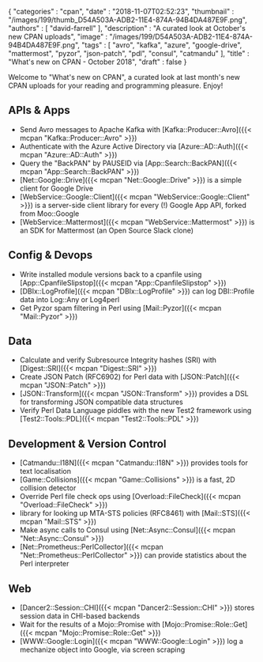 {
   "categories" : "cpan",
   "date" : "2018-11-07T02:52:23",
   "thumbnail" : "/images/199/thumb_D54A503A-ADB2-11E4-874A-94B4DA487E9F.png",
   "authors" : [
      "david-farrell"
   ],
   "description" : "A curated look at October's new CPAN uploads",
   "image" : "/images/199/D54A503A-ADB2-11E4-874A-94B4DA487E9F.png",
   "tags" : [
      "avro",
      "kafka",
      "azure",
      "google-drive",
      "mattermost",
      "pyzor",
      "json-patch",
      "pdl",
      "consul",
      "catmandu"
   ],
   "title" : "What's new on CPAN - October 2018",
   "draft" : false
}


Welcome to "What's new on CPAN", a curated look at last month's new CPAN uploads for your reading and programming pleasure. Enjoy!

APIs & Apps
-----------
* Send Avro messages to Apache Kafka with [Kafka::Producer::Avro]({{< mcpan "Kafka::Producer::Avro" >}})
* Authenticate with the Azure Active Directory via [Azure::AD::Auth]({{< mcpan "Azure::AD::Auth" >}})
* Query the "BackPAN" by PAUSEID via [App::Search::BackPAN]({{< mcpan "App::Search::BackPAN" >}})
* [Net::Google::Drive]({{< mcpan "Net::Google::Drive" >}}) is a simple client for Google Drive
* [WebService::Google::Client]({{< mcpan "WebService::Google::Client" >}}) is a server-side client library for every (!) Google App API, forked from Moo::Google
* [WebService::Mattermost]({{< mcpan "WebService::Mattermost" >}}) is an SDK for Mattermost (an Open Source Slack clone)


Config & Devops
---------------
* Write installed module versions back to a cpanfile using [App::CpanfileSlipstop]({{< mcpan "App::CpanfileSlipstop" >}})
* [DBIx::LogProfile]({{< mcpan "DBIx::LogProfile" >}}) can log DBI::Profile data into Log::Any or Log4perl
* Get Pyzor spam filtering in Perl using [Mail::Pyzor]({{< mcpan "Mail::Pyzor" >}})


Data
----
* Calculate and verify Subresource Integrity hashes (SRI) with [Digest::SRI]({{< mcpan "Digest::SRI" >}})
* Create JSON Patch (RFC6902) for Perl data with [JSON::Patch]({{< mcpan "JSON::Patch" >}})
* [JSON::Transform]({{< mcpan "JSON::Transform" >}}) provides a DSL for transforming JSON compatible data structures
* Verify Perl Data Language piddles with the new Test2 framework using [Test2::Tools::PDL]({{< mcpan "Test2::Tools::PDL" >}})


Development & Version Control
-----------------------------
* [Catmandu::I18N]({{< mcpan "Catmandu::I18N" >}}) provides tools for text localisation
* [Game::Collisions]({{< mcpan "Game::Collisions" >}}) is a fast, 2D collision detector
* Override Perl file check ops using [Overload::FileCheck]({{< mcpan "Overload::FileCheck" >}})
* library for looking up MTA-STS policies (RFC8461) with [Mail::STS]({{< mcpan "Mail::STS" >}})
* Make async calls to Consul using [Net::Async::Consul]({{< mcpan "Net::Async::Consul" >}})
* [Net::Prometheus::PerlCollector]({{< mcpan "Net::Prometheus::PerlCollector" >}}) can provide statistics about the Perl interpreter


Web
---
* [Dancer2::Session::CHI]({{< mcpan "Dancer2::Session::CHI" >}}) stores session data in CHI-based backends
* Wait for the results of a Mojo::Promise with [Mojo::Promise::Role::Get]({{< mcpan "Mojo::Promise::Role::Get" >}})
* [WWW::Google::Login]({{< mcpan "WWW::Google::Login" >}}) log a mechanize object into Google, via screen scraping


